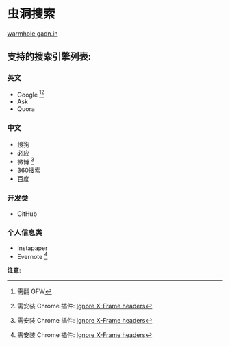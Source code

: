 # 虫洞搜索

[warmhole.gadn.in]()


## 支持的搜索引擎列表:

### 英文
- Google [^1][^2]
- Ask
- Quora

### 中文
- 搜狗
- 必应
- 微博 [^2]
- 360搜索
- 百度

### 开发类
- GitHub

### 个人信息类
- Instapaper
- Evernote [^2]

**注意**:  
[^1]: 需翻 GFW  
[^2]: 需安装 Chrome 插件: [Ignore X-Frame headers](https://chrome.google.com/webstore/detail/ignore-x-frame-headers/gleekbfjekiniecknbkamfmkohkpodhe)
